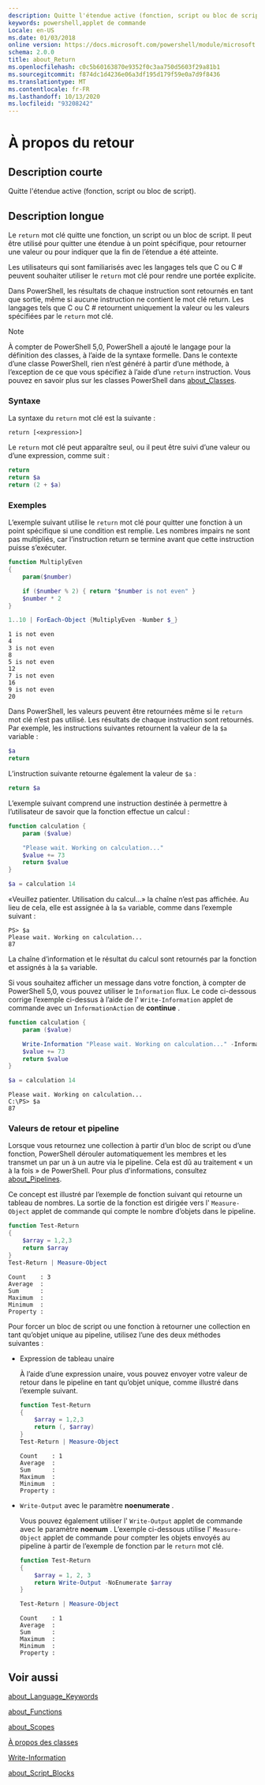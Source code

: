 ```yaml
---
description: Quitte l'étendue active (fonction, script ou bloc de script).
keywords: powershell,applet de commande
Locale: en-US
ms.date: 01/03/2018
online version: https://docs.microsoft.com/powershell/module/microsoft.powershell.core/about/about_return?view=powershell-7.1&WT.mc_id=ps-gethelp
schema: 2.0.0
title: about_Return
ms.openlocfilehash: c0c5b60163870e9352f0c3aa750d5603f29a81b1
ms.sourcegitcommit: f874dc1d4236e06a3df195d179f59e0a7d9f8436
ms.translationtype: MT
ms.contentlocale: fr-FR
ms.lasthandoff: 10/13/2020
ms.locfileid: "93208242"
---
```

# <a name="about-return"></a>À propos du retour

## <a name="short-description"></a>Description courte

Quitte l'étendue active (fonction, script ou bloc de script).

## <a name="long-description"></a>Description longue

Le `return` mot clé quitte une fonction, un script ou un bloc de script. Il peut être utilisé pour quitter une étendue à un point spécifique, pour retourner une valeur ou pour indiquer que la fin de l’étendue a été atteinte.

Les utilisateurs qui sont familiarisés avec les langages tels que C ou C \# peuvent souhaiter utiliser le `return` mot clé pour rendre une portée explicite.

Dans PowerShell, les résultats de chaque instruction sont retournés en tant que sortie, même si aucune instruction ne contient le mot clé return. Les langages tels que C ou C \# retournent uniquement la valeur ou les valeurs spécifiées par le `return` mot clé.

> [!NOTE]
> À compter de PowerShell 5,0, PowerShell a ajouté le langage pour la définition des classes, à l’aide de la syntaxe formelle.  Dans le contexte d’une classe PowerShell, rien n’est généré à partir d’une méthode, à l’exception de ce que vous spécifiez à l’aide d’une `return` instruction. Vous pouvez en savoir plus sur les classes PowerShell dans [about_Classes](about_Classes.md).

### <a name="syntax"></a>Syntaxe

La syntaxe du `return` mot clé est la suivante :

```
return [<expression>]
```

Le `return` mot clé peut apparaître seul, ou il peut être suivi d’une valeur ou d’une expression, comme suit :

```powershell
return
return $a
return (2 + $a)
```

### <a name="examples"></a>Exemples

L’exemple suivant utilise le `return` mot clé pour quitter une fonction à un point spécifique si une condition est remplie. Les nombres impairs ne sont pas multipliés, car l’instruction return se termine avant que cette instruction puisse s’exécuter.

```powershell
function MultiplyEven
{
    param($number)

    if ($number % 2) { return "$number is not even" }
    $number * 2
}

1..10 | ForEach-Object {MultiplyEven -Number $_}
```

```output
1 is not even
4
3 is not even
8
5 is not even
12
7 is not even
16
9 is not even
20
```

Dans PowerShell, les valeurs peuvent être retournées même si le `return` mot clé n’est pas utilisé.
Les résultats de chaque instruction sont retournés. Par exemple, les instructions suivantes retournent la valeur de la `$a` variable :

```powershell
$a
return
```

L’instruction suivante retourne également la valeur de `$a` :

```powershell
return $a
```

L’exemple suivant comprend une instruction destinée à permettre à l’utilisateur de savoir que la fonction effectue un calcul :

```powershell
function calculation {
    param ($value)

    "Please wait. Working on calculation..."
    $value += 73
    return $value
}

$a = calculation 14
```

«Veuillez patienter. Utilisation du calcul...» la chaîne n’est pas affichée. Au lieu de cela, elle est assignée à la `$a` variable, comme dans l’exemple suivant :

```
PS> $a
Please wait. Working on calculation...
87
```

La chaîne d’information et le résultat du calcul sont retournés par la fonction et assignés à la `$a` variable.

Si vous souhaitez afficher un message dans votre fonction, à compter de PowerShell 5,0, vous pouvez utiliser le `Information` flux. Le code ci-dessous corrige l’exemple ci-dessus à l’aide de l' `Write-Information` applet de commande avec un `InformationAction` de **continue** .

```powershell
function calculation {
    param ($value)

    Write-Information "Please wait. Working on calculation..." -InformationAction Continue
    $value += 73
    return $value
}

$a = calculation 14
```

```output
Please wait. Working on calculation...
C:\PS> $a
87
```

### <a name="return-values-and-the-pipeline"></a>Valeurs de retour et pipeline

Lorsque vous retournez une collection à partir d’un bloc de script ou d’une fonction, PowerShell dérouler automatiquement les membres et les transmet un par un à un autre via le pipeline. Cela est dû au traitement « un à la fois » de PowerShell. Pour plus d’informations, consultez [about_Pipelines](about_pipelines.md).

Ce concept est illustré par l’exemple de fonction suivant qui retourne un tableau de nombres. La sortie de la fonction est dirigée vers l' `Measure-Object` applet de commande qui compte le nombre d’objets dans le pipeline.

```powershell
function Test-Return
{
    $array = 1,2,3
    return $array
}
Test-Return | Measure-Object
```

```Output
Count    : 3
Average  :
Sum      :
Maximum  :
Minimum  :
Property :
```

Pour forcer un bloc de script ou une fonction à retourner une collection en tant qu’objet unique au pipeline, utilisez l’une des deux méthodes suivantes :

- Expression de tableau unaire

  À l’aide d’une expression unaire, vous pouvez envoyer votre valeur de retour dans le pipeline en tant qu’objet unique, comme illustré dans l’exemple suivant.

  ```powershell
  function Test-Return
  {
      $array = 1,2,3
      return (, $array)
  }
  Test-Return | Measure-Object
  ```

  ```Output
  Count    : 1
  Average  :
  Sum      :
  Maximum  :
  Minimum  :
  Property :
  ```

- `Write-Output` avec le paramètre **noenumerate** .

  Vous pouvez également utiliser l' `Write-Output` applet de commande avec le paramètre **noenum** . L’exemple ci-dessous utilise l' `Measure-Object` applet de commande pour compter les objets envoyés au pipeline à partir de l’exemple de fonction par le `return` mot clé.

  ```powershell
  function Test-Return
  {
      $array = 1, 2, 3
      return Write-Output -NoEnumerate $array
  }

  Test-Return | Measure-Object
  ```

  ```Output
  Count    : 1
  Average  :
  Sum      :
  Maximum  :
  Minimum  :
  Property :
  ```

## <a name="see-also"></a>Voir aussi

[about_Language_Keywords](about_Language_Keywords.md)

[about_Functions](about_Functions.md)

[about_Scopes](about_Scopes.md)

[À propos des classes](about_Classes.md)

[Write-Information](xref:Microsoft.PowerShell.Utility.Write-Information)

[about_Script_Blocks](about_Script_Blocks.md)

